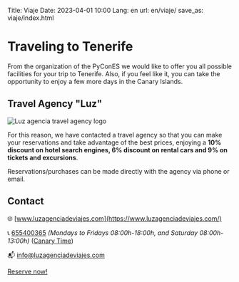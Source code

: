 Title: Viaje
Date: 2023-04-01 10:00
Lang: en
url: en/viaje/
save_as: viaje/index.html

# Traveling to Tenerife

From the organization of the PyConES we would like to offer you all possible
facilities for your trip to Tenerife. Also, if you feel like it, you can take
the opportunity to enjoy a few more days in the Canary Islands.

##  Travel Agency "Luz"

<img class="logo-agencia-viajes"
  src="../theme/assets/images/viaje/luz-agencia-viajes.png"
  alt="Luz agencia travel agency logo" />

For this reason, we have contacted a travel agency so that you can make your
reservations and take advantage of the best prices, enjoying a **10% discount on
hotel search engines, 6% discount on rental cars and 9% on tickets and
excursions**.

Reservations/purchases can be made directly with the agency via phone or email.

## Contact

🌐 [www.luzagenciadeviajes.com](https://www.luzagenciadeviajes.com/)

📞 [655400365](tel:655400365) *(Mondays to Fridays 08:00h-18:00h, and Saturday 08:00h-13:00h)*
([Canary Time](https://time.is/Canary_Islands))

📬 [info@luzagenciadeviajes.com](mailto:info@luzagenciadeviajes.com)

<div class="center-buttons">
  <a href="https://luzagenciadeviajes.com" class="button boton-reserva">
    Reserve now!
  </a>
</div>
